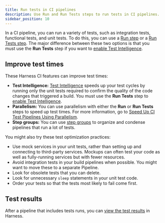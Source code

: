 ```yaml
---
title: Run tests in CI pipelines
description: Use Run and Run Tests steps to run tests in CI pipelines.
sidebar_position: 10
---
```


In a CI pipeline, you can run a variety of tests, such as integration tests, functional tests, and unit tests. To do this, you can use a [Run step](../run-ci-scripts/run-a-script-in-a-ci-stage.md) or a [Run Tests step](./configure-run-tests-step-settings.md). The major difference between these two options is that you must use the **Run Tests** step if you want to [enable Test Intelligence](./set-up-test-intelligence.md).

## Improve test times

These Harness CI features can improve test times:

* **Test Intelligence:** [Test Intelligence](../../ci-quickstarts/test-intelligence-concepts.md) speeds up your test cycles by running only the unit tests required to confirm the quality of the code changes that triggered a build. You must use the **Run Tests** step to [enable Test Intelligence](./set-up-test-intelligence.md).
* **Parallelism:** You can use parallelism with either the **Run** or **Run Tests** steps to speed up test times. For more information, go to [Speed Up CI Test Pipelines Using Parallelism](/docs/platform/pipelines/speed-up-ci-test-pipelines-using-parallelism/).
* **Step groups:** You can use [step groups](../optimize-and-more/group-ci-steps-using-step-groups.md) to organize and condense pipelines that run a lot of tests.

You might also try these test optimization practices:

* Use mock services in your unit tests, rather than setting up and connecting to third-party services. Mockups can often test your code as well as fully-running services but with fewer resources.
* Avoid integration tests in your build pipelines when possible. You might want to move these to a separate Pipeline.
* Look for obsolete tests that you can delete.
* Look for unnecessary `sleep` statements in your unit test code.
* Order your tests so that the tests most likely to fail come first.

## Test results

After a pipeline that includes tests runs, you can [view the test results](./viewing-tests.md) in Harness.
